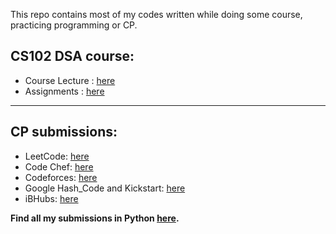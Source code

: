 This repo contains most of my codes written while doing some course, practicing programming or CP.

## CS102 DSA course:
- Course Lecture : [here](https://github.com/Anupam0401/Data-Structures-and-Algorithms/tree/master/College_resources)
- Assignments : [here](https://github.com/Anupam0401/Data-Structures-and-Algorithms/tree/master/Assignments)
---
## CP submissions:
- LeetCode: [here](https://github.com/Anupam0401/Data-Structures-and-Algorithms/tree/master/MySubmission/Codeforces)
- Code Chef: [here](https://github.com/Anupam0401/Data-Structures-and-Algorithms/tree/master/MySubmission/CodeChef)
- Codeforces: [here](https://github.com/Anupam0401/Data-Structures-and-Algorithms/tree/master/MySubmission/Codeforces)
- Google Hash_Code and Kickstart: [here](https://github.com/Anupam0401/Data-Structures-and-Algorithms/tree/master/MySubmission/Codeforces)
- iBHubs: [here](https://github.com/Anupam0401/Data-Structures-and-Algorithms/tree/master/MySubmission/iBHubs)

**Find all my submissions in Python [here](https://github.com/Anupam0401/Data-Structures-and-Algorithms/tree/master/MySubmission/Python_codes).**

